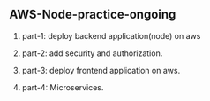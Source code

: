 ## AWS-Node-practice-ongoing

1. part-1: deploy backend application(node) on aws

2. part-2: add security and authorization.

3. part-3: deploy frontend application on aws.

4. part-4: Microservices.